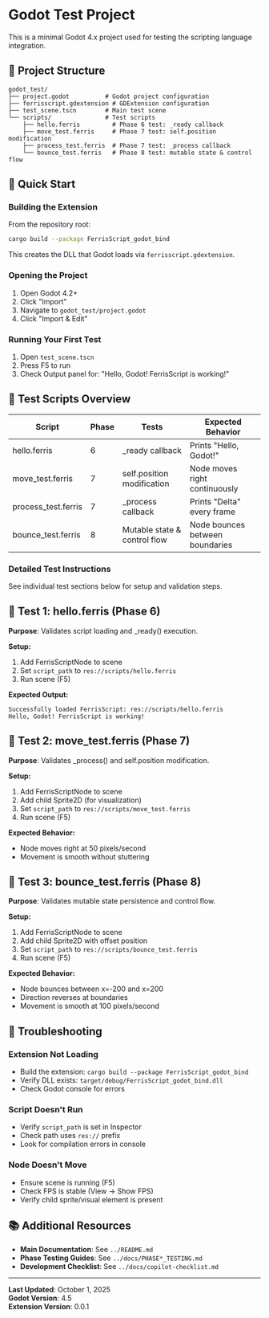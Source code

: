 # Godot Test Project

This is a minimal Godot 4.x project used for testing the scripting language integration.

## 📁 Project Structure

```
godot_test/
├── project.godot          # Godot project configuration
├── ferrisscript.gdextension # GDExtension configuration
├── test_scene.tscn        # Main test scene
└── scripts/               # Test scripts
    ├── hello.ferris         # Phase 6 test: _ready callback
    ├── move_test.ferris     # Phase 7 test: self.position modification
    ├── process_test.ferris  # Phase 7 test: _process callback
    └── bounce_test.ferris   # Phase 8 test: mutable state & control flow
```

## 🚀 Quick Start

### Building the Extension

From the repository root:

```bash
cargo build --package FerrisScript_godot_bind
```

This creates the DLL that Godot loads via `ferrisscript.gdextension`.

### Opening the Project

1. Open Godot 4.2+
2. Click "Import"
3. Navigate to `godot_test/project.godot`
4. Click "Import & Edit"

### Running Your First Test

1. Open `test_scene.tscn`
2. Press F5 to run
3. Check Output panel for: "Hello, Godot! FerrisScript is working!"

## 🧪 Test Scripts Overview

| Script | Phase | Tests | Expected Behavior |
|--------|-------|-------|-------------------|
| hello.ferris | 6 | _ready callback | Prints "Hello, Godot!" |
| move_test.ferris | 7 | self.position modification | Node moves right continuously |
| process_test.ferris | 7 | _process callback | Prints "Delta" every frame |
| bounce_test.ferris | 8 | Mutable state & control flow | Node bounces between boundaries |

### Detailed Test Instructions

See individual test sections below for setup and validation steps.

## 📝 Test 1: hello.ferris (Phase 6)

**Purpose**: Validates script loading and _ready() execution.

**Setup:**

1. Add FerrisScriptNode to scene
2. Set `script_path` to `res://scripts/hello.ferris`
3. Run scene (F5)

**Expected Output:**

```
Successfully loaded FerrisScript: res://scripts/hello.ferris
Hello, Godot! FerrisScript is working!
```

## 📝 Test 2: move_test.ferris (Phase 7)

**Purpose**: Validates _process() and self.position modification.

**Setup:**

1. Add FerrisScriptNode to scene
2. Add child Sprite2D (for visualization)
3. Set `script_path` to `res://scripts/move_test.ferris`
4. Run scene (F5)

**Expected Behavior:**

- Node moves right at 50 pixels/second
- Movement is smooth without stuttering

## 📝 Test 3: bounce_test.ferris (Phase 8)

**Purpose**: Validates mutable state persistence and control flow.

**Setup:**

1. Add FerrisScriptNode to scene
2. Add child Sprite2D with offset position
3. Set `script_path` to `res://scripts/bounce_test.ferris`
4. Run scene (F5)

**Expected Behavior:**

- Node bounces between x=-200 and x=200
- Direction reverses at boundaries
- Movement is smooth at 100 pixels/second

## 🐛 Troubleshooting

### Extension Not Loading

- Build the extension: `cargo build --package FerrisScript_godot_bind`
- Verify DLL exists: `target/debug/FerrisScript_godot_bind.dll`
- Check Godot console for errors

### Script Doesn't Run

- Verify `script_path` is set in Inspector
- Check path uses `res://` prefix
- Look for compilation errors in console

### Node Doesn't Move

- Ensure scene is running (F5)
- Check FPS is stable (View → Show FPS)
- Verify child sprite/visual element is present

## 📚 Additional Resources

- **Main Documentation**: See `../README.md`
- **Phase Testing Guides**: See `../docs/PHASE*_TESTING.md`
- **Development Checklist**: See `../docs/copilot-checklist.md`

---

**Last Updated**: October 1, 2025  
**Godot Version**: 4.5  
**Extension Version**: 0.0.1
